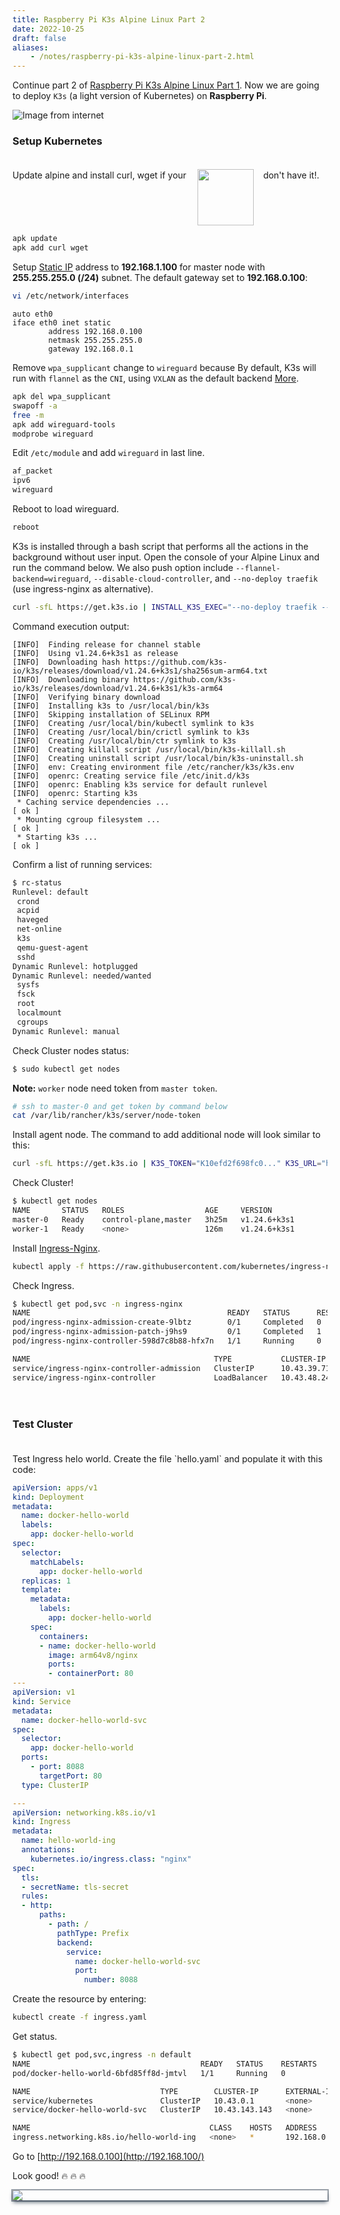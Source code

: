 ```yaml
---
title: Raspberry Pi K3s Alpine Linux Part 2
date: 2022-10-25
draft: false
aliases:
    - /notes/raspberry-pi-k3s-alpine-linux-part-2.html
---
```


Continue part 2 of [Raspberry Pi K3s Alpine Linux Part 1](/posts/raspberry-pi-k3s-alpine-linux-part-1/). Now we are going to deploy `K3s` (a light version of Kubernetes) on **Raspberry Pi**.

![Image from internet](img/k8s-rpi-k3s.jpeg)

### Setup Kubernetes

<div style='padding-top:20px; display: inline-flex; white-space:nowrap;'>
    <span>Update alpine and install curl, wget if your</span> 
    <img src='img/Alpine_Linux.png' href='https://www.alpinelinux.org/' style='white-space:nowrap; margin-top: -1px; width:90px; padding-left: 18px;'/>
    <span style='padding-left: 15px'>don't have it!.</span>
</div>

```sh
apk update
apk add curl wget
```

Setup [Static IP](https://www.linuxshelltips.com/static-ip-address-alpine-linux/) address to **192.168.1.100** for master node with **255.255.255.0 (/24)** subnet. The default gateway set to **192.168.0.100**:

```sh
vi /etc/network/interfaces
```
```vim
auto eth0
iface eth0 inet static
        address 192.168.0.100
        netmask 255.255.255.0
        gateway 192.168.0.1
```

Remove `wpa_supplicant` change to `wireguard` because By default, K3s will run with `flannel` as the `CNI`, using `VXLAN` as the default backend [More](https://docs.k3s.io/installation/network-options).


```sh
apk del wpa_supplicant
swapoff -a
free -m
apk add wireguard-tools
modprobe wireguard
```

Edit `/etc/module` and add `wireguard` in last line.

```sh
af_packet
ipv6
wireguard
```

Reboot to load wireguard.
```sh
reboot
```

K3s is installed through a bash script that performs all the actions in the background without user input. Open the console of your Alpine Linux and run the command below. We also push option include `--flannel-backend=wireguard`, `--disable-cloud-controller`, and `--no-deploy traefik` (use ingress-nginx as alternative).

```sh
curl -sfL https://get.k3s.io | INSTALL_K3S_EXEC="--no-deploy traefik --flannel-backend=wireguard --node-taint CriticalAddonsOnly=true:NoExecute --disable-cloud-controller" sh -s -
```

Command execution output:

```vim
[INFO]  Finding release for channel stable
[INFO]  Using v1.24.6+k3s1 as release
[INFO]  Downloading hash https://github.com/k3s-io/k3s/releases/download/v1.24.6+k3s1/sha256sum-arm64.txt
[INFO]  Downloading binary https://github.com/k3s-io/k3s/releases/download/v1.24.6+k3s1/k3s-arm64
[INFO]  Verifying binary download
[INFO]  Installing k3s to /usr/local/bin/k3s
[INFO]  Skipping installation of SELinux RPM
[INFO]  Creating /usr/local/bin/kubectl symlink to k3s
[INFO]  Creating /usr/local/bin/crictl symlink to k3s
[INFO]  Creating /usr/local/bin/ctr symlink to k3s
[INFO]  Creating killall script /usr/local/bin/k3s-killall.sh
[INFO]  Creating uninstall script /usr/local/bin/k3s-uninstall.sh
[INFO]  env: Creating environment file /etc/rancher/k3s/k3s.env
[INFO]  openrc: Creating service file /etc/init.d/k3s
[INFO]  openrc: Enabling k3s service for default runlevel
[INFO]  openrc: Starting k3s
 * Caching service dependencies ...                                                                 [ ok ]
 * Mounting cgroup filesystem ...                                                                   [ ok ]
 * Starting k3s ...                                                                                 [ ok ]
```

Confirm a list of running services:

```sh
$ rc-status
Runlevel: default
 crond                                                                                                                                     [  started  ]
 acpid                                                                                                                                     [  started  ]
 haveged                                                                                                                                   [  started  ]
 net-online                                                                                                                                [  started  ]
 k3s                                                                                                                           [  started 00:01:22 (0) ]
 qemu-guest-agent                                                                                                                          [  started  ]
 sshd                                                                                                                                      [  started  ]
Dynamic Runlevel: hotplugged
Dynamic Runlevel: needed/wanted
 sysfs                                                                                                                                     [  started  ]
 fsck                                                                                                                                      [  started  ]
 root                                                                                                                                      [  started  ]
 localmount                                                                                                                                [  started  ]
 cgroups                                                                                                                                   [  started  ]
Dynamic Runlevel: manual
```

Check Cluster nodes status:

```sh
$ sudo kubectl get nodes
```

**Note:** `worker` node need token from `master token`.

```sh
# ssh to master-0 and get token by command below
cat /var/lib/rancher/k3s/server/node-token 
```

Install agent node. The command to add additional node will look similar to this:
```sh
curl -sfL https://get.k3s.io | K3S_TOKEN="K10efd2f698fc0..." K3S_URL="https://192.168.0.100:6443" sh -
```

Check Cluster!
```sh
$ kubectl get nodes
NAME       STATUS   ROLES                  AGE     VERSION
master-0   Ready    control-plane,master   3h25m   v1.24.6+k3s1
worker-1   Ready    <none>                 126m    v1.24.6+k3s1

```

Install [Ingress-Nginx](https://kubernetes.github.io/ingress-nginx/deploy/).
```sh
kubectl apply -f https://raw.githubusercontent.com/kubernetes/ingress-nginx/controller-v1.4.0/deploy/static/provider/cloud/deploy.yaml
```

Check Ingress.
```sh
$ kubectl get pod,svc -n ingress-nginx
NAME                                            READY   STATUS      RESTARTS   AGE
pod/ingress-nginx-admission-create-9lbtz        0/1     Completed   0          21m
pod/ingress-nginx-admission-patch-j9hs9         0/1     Completed   1          21m
pod/ingress-nginx-controller-598d7c8b88-hfx7n   1/1     Running     0          21m

NAME                                         TYPE           CLUSTER-IP     EXTERNAL-IP                   PORT(S)                      AGE
service/ingress-nginx-controller-admission   ClusterIP      10.43.39.71    <none>                        443/TCP                      21m
service/ingress-nginx-controller             LoadBalancer   10.43.48.244   192.168.0.100,192.168.0.101   80:31710/TCP,443:30835/TCP   21m
```

<div style='padding-top:20px'></div>

### Test Cluster

<div style='padding-top:20px'></div>
Test Ingress helo world. Create the file `hello.yaml` and populate it with this code:

``` yaml
apiVersion: apps/v1
kind: Deployment
metadata:
  name: docker-hello-world
  labels:
    app: docker-hello-world
spec:
  selector:
    matchLabels:
      app: docker-hello-world
  replicas: 1
  template:
    metadata:
      labels:
        app: docker-hello-world
    spec:
      containers:
      - name: docker-hello-world
        image: arm64v8/nginx
        ports:
        - containerPort: 80
---
apiVersion: v1
kind: Service
metadata:
  name: docker-hello-world-svc
spec:
  selector:
    app: docker-hello-world
  ports:
    - port: 8088
      targetPort: 80
  type: ClusterIP

---
apiVersion: networking.k8s.io/v1
kind: Ingress
metadata:
  name: hello-world-ing
  annotations:
    kubernetes.io/ingress.class: "nginx"
spec:
  tls:
  - secretName: tls-secret
  rules:
  - http:
      paths:
        - path: /
          pathType: Prefix
          backend:
            service:
              name: docker-hello-world-svc
              port:
                number: 8088
```

Create the resource by entering:
```sh
kubectl create -f ingress.yaml
```

Get status.
```sh
$ kubectl get pod,svc,ingress -n default
NAME                                      READY   STATUS    RESTARTS   AGE
pod/docker-hello-world-6bfd85ff8d-jmtvl   1/1     Running   0          53s

NAME                             TYPE        CLUSTER-IP      EXTERNAL-IP   PORT(S)    AGE
service/kubernetes               ClusterIP   10.43.0.1       <none>        443/TCP    3h45m
service/docker-hello-world-svc   ClusterIP   10.43.143.143   <none>        8088/TCP   53s

NAME                                        CLASS    HOSTS   ADDRESS                       PORTS     AGE
ingress.networking.k8s.io/hello-world-ing   <none>   *       192.168.0.100,192.168.0.101   80, 443   53s
```

Go to [http://192.168.0.100](http://192.168.100/)

Look good! :fire: :fire: :fire:

<div style='box-shadow: rgba(6, 24, 44, 0.4) 0px 0px 0px 2px, rgba(6, 24, 44, 0.65) 0px 4px 6px -1px, rgba(255, 255, 255, 0.08) 0px 1px 0px inset;'><img src ='img/nginx-demo.png'/><div>
